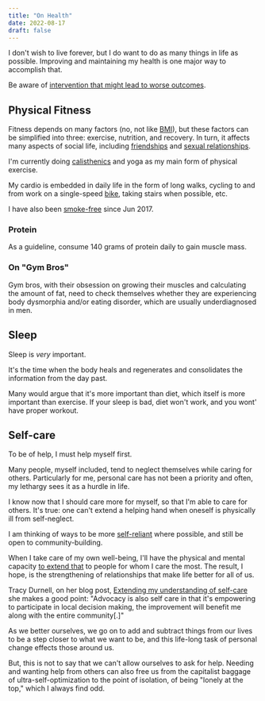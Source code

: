 ```yaml
---
title: "On Health"
date: 2022-08-17
draft: false
---
```


I don't wish to live forever,
but I do want to do as many things in life as possible.
Improving and maintaining my health is one major way to accomplish that.

Be aware of [intervention that might lead to worse outcomes](/iatrogenics).

## Physical Fitness

Fitness depends on many factors (no, not like [BMI](/BMI)),
but these factors can
be simplified into three: exercise, nutrition, and recovery. In turn, it
affects many aspects of social life, including
[friendships](/friendship) and [sexual relationships](/sex).

I'm currently doing [calisthenics](/calisthenics) and yoga as my main
form of physical exercise.

My cardio is embedded in daily life in the form of long walks, cycling
to and from work on a single-speed [bike](/bike), taking stairs when
possible, etc.

I have also been [smoke-free](/quit-smoking) since Jun 2017.

### Protein

As a guideline, consume 140 grams of protein daily to gain muscle mass.

### On "Gym Bros"

Gym bros, with their obsession on growing their muscles and calculating
the amount of fat, need to check themselves whether they are experiencing body
dysmorphia and/or eating disorder, which are usually underdiagnosed in
men.

## Sleep

Sleep is *very* important.

It's the time when the body heals and regenerates and consolidates the
information from the day past.

Many would argue that it's more important than
diet, which itself is more important than exercise.
If your sleep is bad, diet won't work, and you wont' have proper
workout.

## Self-care

To be of help, I must help myself first.

Many people, myself included, tend to neglect themselves while caring
for others. Particularly for me, personal care has not been a priority and
often, my lethargy sees it as a hurdle in life.

I know now that I should care more for myself, so that I'm able to
care for others. It's true: one can't extend a helping hand when oneself
is physically ill from self-neglect.

I am thinking of ways to be more [self-reliant](/self-reliance) where possible,
and still be open to community-building.

When I take care of my own well-being, I'll have the physical and mental
capacity [to extend that](/mutual-aid) to people for whom I care the
most. The result, I hope, is the strengthening of relationships that
make life better for all of us.

Tracy Durnell, on her blog post, [Extending my understanding of self-care](https://tracydurnell.com/2023/10/14/extending-my-understanding-of-self-care-indieweb-carnival-october-2023/)
she makes a good point:
"Advocacy is also self care in that it's empowering to participate in
local decision making, the improvement will benefit me along with the
entire community[.]"

As we better ourselves,
we go on to add and subtract things from our lives to be a step
closer to what we want to be,
and this life-long task of personal change effects those around us.

But, this is not to say that we can't allow ourselves to ask for help.
Needing and wanting help from others can also free us from the
capitalist baggage of ultra-self-optimization to the point of isolation,
of being "lonely at the top," which I always find odd.

